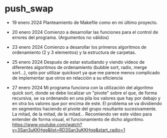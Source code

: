 # push_swap 
- 19 enero 2024
Planteamiento de Makefile como en mi último proyecto.

- 20 enero 2024
Comienzo a desarrollar las funciones para el control de errores del programa. (Argumentos no válidos)

- 23 enero 2024
Comienzo a desarollar los primeros algoritmos de ordenamiento (2 y 3 elementos) y la estructura de carpetas.

- 25 enero 2024
Después de estar estudiando y viendo vídeos de diferentes algoritmos de ordenamiento (bubble sort, radix, merge sort...), opto por utilizar quicksort ya que me parece menos complicado de implementar que otros en relacción a su eficiencia

- 27 enero 2024
Mi programa funciona con la utilización del algoritmo quick sort, donde se debe localizar un "pivote" sobre el que, de forma recursiva, se  va ordenando en una pila los valores que hay por debajo y en otra los valores que por encima de este. El problema se va dividiendo en segmentos haciendo el pivote del grupo resultante sucesivamente.
La mitad, de la mitad, de la mitad...
Recomiendo ver este vídeo para entender de forma visual, el funcionamiento de dicho algoritmo.
https://www.youtube.com/watch?v=3San3uKKHgg&list=RD3San3uKKHgg&start_radio=1




